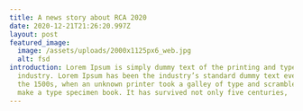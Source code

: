 ```yaml
---
title: A news story about RCA 2020
date: 2020-12-21T21:26:20.997Z
layout: post
featured_image:
  image: /assets/uploads/2000x1125px6_web.jpg
  alt: fsd
introduction: Lorem Ipsum is simply dummy text of the printing and typesetting
  industry. Lorem Ipsum has been the industry’s standard dummy text ever since
  the 1500s, when an unknown printer took a galley of type and scrambled it to
  make a type specimen book. It has survived not only five centuries,
---
```


